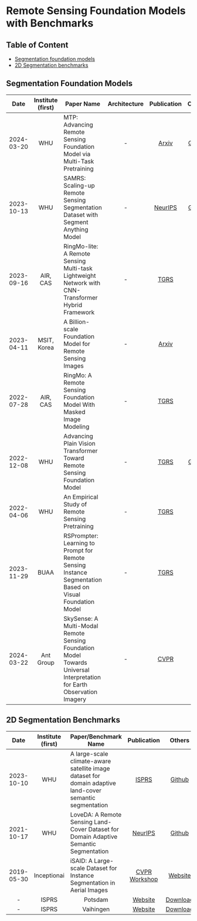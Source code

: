 
# Remote Sensing Foundation Models with Benchmarks


## Table of Content

  - [Segmentation foundation models](##Segmentation)
  - [2D Segmentation benchmarks](##Segmentation)


## Segmentation Foundation Models
|  Date | Institute (first) |<center> Paper Name </center>| Architecture | Publication| Others |
| :-----: | :-------------------------------: | :---------------------------------------------------------------------------------------------------------------------------------------------------------------------------------- | :---------: | :---------:| :---------:
| 2024-03-20 | WHU | MTP: Advancing Remote Sensing Foundation Model via Multi-Task Pretraining |   - |[Arxiv](https://arxiv.org/abs/2403.13430) |[Github](https://github.com/ViTAE-Transformer/MTP/tree/main) |
| 2023-10-13 | WHU | SAMRS: Scaling-up Remote Sensing Segmentation Dataset with Segment Anything Model|  - |[NeurIPS](https://arxiv.org/abs/2204.02825) | [Github](https://github.com/ViTAE-Transformer/SAMRS) |
| 2023-09-16 | AIR, CAS | RingMo-lite: A Remote Sensing Multi-task Lightweight Network with CNN-Transformer Hybrid Framework |  - |[TGRS](https://arxiv.org/abs/2309.09003) | - |
| 2023-04-11 |MSIT, Korea | A Billion-scale Foundation Model for Remote Sensing Images |  - |[Arxiv](https://arxiv.org/pdf/2304.05215.pdf) | - |
| 2022-07-28 | AIR, CAS | RingMo: A Remote Sensing Foundation Model With Masked Image Modeling |  - |[TGRS](https://drive.google.com/file/d/1MVP31ksrMKgFUQJMItZcrPfXtAJZ7Wbc/view) | - |
| 2022-12-08 | WHU| Advancing Plain Vision Transformer Toward Remote Sensing Foundation Model |  - |[TGRS](https://arxiv.org/pdf/2208.03987.pdf) | [Github](https://github.com/vitae-transformer/remote-sensing-rvsa) |
| 2022-04-06 | WHU | An Empirical Study of Remote Sensing Pretraining |  - |[TGRS](https://arxiv.org/abs/2204.02825) | - |
| 2023-11-29 | BUAA | RSPrompter: Learning to Prompt for Remote Sensing Instance Segmentation Based on Visual Foundation Model |  - |[TGRS](https://arxiv.org/abs/2204.02825) | - |
| 2024-03-22 | Ant Group | SkySense: A Multi-Modal Remote Sensing Foundation Model Towards Universal Interpretation for Earth Observation Imagery |  - |[CVPR](https://arxiv.org/pdf/2312.10115.pdf) | - |



## 2D Segmentation Benchmarks 
|  Date | Institute (first) |<center> Paper/Benchmark Name | Publication | Others |
| :-----: | :-------------------------------: | :---------------------------------------------------------------------------------------------------------------------------------------------------------------------------------- | :---------: | :---------:
| 2023-10-10 | WHU | A large-scale climate-aware satellite image dataset for domain adaptive land-cover semantic segmentation | [ISPRS](https://doi.org/10.1016/j.isprsjprs.2023.09.007) | [Github](-) |
| 2021-10-17 |WHU | LoveDA: A Remote Sensing Land-Cover Dataset for Domain Adaptive Semantic Segmentation | [NeurIPS](https://www.researchgate.net/publication/355390292_LoveDA_A_Remote_Sensing_Land-Cover_Dataset_for_Domain_Adaptive_Semantic_Segmentation) | [Github](https://github.com/Junjue-Wang/LoveDA) |
| 2019-05-30 |Inceptionai | iSAID: A Large-scale Dataset for Instance Segmentation in Aerial Images | [CVPR Workshop](https://openaccess.thecvf.com/content_CVPRW_2019/papers/DOAI/Zamir_iSAID_A_Large-scale_Dataset_for_Instance_Segmentation_in_Aerial_Images_CVPRW_2019_paper.pdf) | [Website](https://captain-whu.github.io/iSAID/index.html) |
| - |ISPRS | <center>Potsdam | [Website](https://www.isprs.org/education/benchmarks/UrbanSemLab/2d-sem-label-vaihingen.aspx) | [Download](https://pan.baidu.com/share/init?surl=K-cLVZnd1X7d8c26FQ-nGg&pwd=mseg) |
| - |ISPRS | <center>Vaihingen | [Website](https://www.isprs.org/education/benchmarks/UrbanSemLab/2d-sem-label-potsdam.aspx) | [Download](https://pan.baidu.com/s/109D3WLrLafsuYtLeerLiiA?pwd=mseg) |


